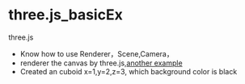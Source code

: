 # three.js_basicEx
three.js
* Know how to use Renderer，Scene,Camera，
* renderer the canvas by three.js,[another example](https://github.com/Ovilia/ThreeExample.js/blob/master/Chapter1/1.2.1.html#L24)
* Created an cuboid  x=1,y=2,z=3, which background color is black

